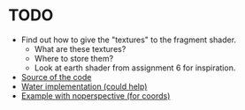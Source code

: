 # TODO

- Find out how to give the "textures" to the fragment shader.
    - What are these textures?
    - Where to store them?
    - Look at earth shader from assignment 6 for inspiration.
- [Source of the code](http://imanolfotia.com/blog/update/2017/03/11/ScreenSpaceReflections.html)
- [Water implementation (could help)](https://github.com/jgrondier/CS-341-Release/blob/master/icg17/projectrt/water/water.h)
- [Example with noperspective (for coords)](http://www.geeks3d.com/20130514/opengl-interpolation-qualifiers-glsl-tutorial/)

